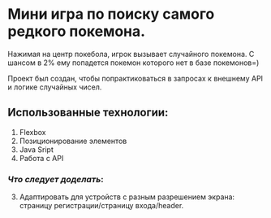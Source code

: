 # Мини игра по поиску самого редкого покемона.

Нажимая на центр покебола, игрок вызывает случайного покемона.
С шансом в 2% ему попадется покемон которого нет в базе покемонов=)

Проект был создан, чтобы попрактиковаться в запросах к внешнему API и логике случайных чисел.

## Использованные технологии:

1. Flexbox
2. Позиционирование элементов
3. Java Sript
4. Работа с API

### _Что следует доделать_:

3. Адаптировать для устройств с разным разрешением экрана: страницу регистрации/страницу входа/header.
